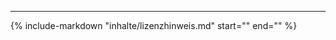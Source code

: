 ---

{%
   include-markdown "inhalte/lizenzhinweis.md"
   start="<!--Lizenzhinweis-->"
   end="<!--Lizenzhinweis-->"
%}